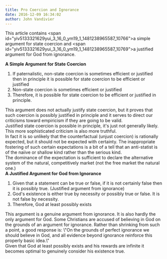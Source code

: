 ```yaml
---
title: Pro Coercion and Ignorance
date: 2016-12-09 16:34:02
author: John Vandivier
---
```




This article contains <span id=\"yiv5133321629yui_3_16_0_ym19_1_1481238965587_10766\">a simple argument for state coercion and <span id=\"yiv5133321629yui_3_16_0_ym19_1_1481238965587_10769\">a justified argument for God from ignorance.</span></span>
<div id=\"yiv5133321629yui_3_16_0_ym19_1_1481238965587_10767\" dir=\"ltr\"><strong><span id=\"yiv5133321629yui_3_16_0_ym19_1_1481238965587_10766\">A Simple Argument for State Coercion</span></strong></div>
<ol id=\"yiv5133321629yui_3_16_0_ym19_1_1481238965587_10923\" dir=\"ltr\">
 	<li id=\"yiv5133321629yui_3_16_0_ym19_1_1481238965587_10922\">If paternalistic, non-state coercion is sometimes efficient or justified then in principle it is possible for state coercion to be efficient or justified</li>
 	<li id=\"yiv5133321629yui_3_16_0_ym19_1_1481238965587_10922\">Non-state coercion is sometimes efficient or justified</li>
 	<li id=\"yiv5133321629yui_3_16_0_ym19_1_1481238965587_10922\">Therefore, it is possible for state coercion to be efficient or justified in principle.</li>
</ol>
<div id=\"yiv5133321629yui_3_16_0_ym19_1_1481238965587_11135\">This argument does not actually justify state coercion, but it proves that such coercion is possibly justified in principle and it serves to direct our criticisms toward empiricism if they are going to be valid.</div>
<div>Justified state coercion is possible in principle, it's just not generally likely. This more sophisticated criticism is also more truthful.</div>
<div>In fact it is so unlikely that the counterfactual (unjust coercion) is rationally expected, but it should not be expected with certainty. The inappropriate fostering of such certain expectations is a bit of a tell that an anti-statist is of the naiive or shallow kind rather than the serious kind.</div>
<div>The dominance of the expectation is sufficient to declare the alternative system of the natural, competitively market (not the free market the natural one.)</div>
<div id=\"yiv5133321629yui_3_16_0_ym19_1_1481238965587_10768\" dir=\"ltr\"></div>
<div id=\"yiv5133321629yui_3_16_0_ym19_1_1481238965587_10770\" dir=\"ltr\"><strong><span id=\"yiv5133321629yui_3_16_0_ym19_1_1481238965587_10769\">A Justified Argument for God from Ignorance
</span></strong></div>
<ol id=\"yiv5133321629yui_3_16_0_ym19_1_1481238965587_10821\" dir=\"ltr\">
 	<li id=\"yiv5133321629yui_3_16_0_ym19_1_1481238965587_10820\">Given that a statement can be true or false, if it is not certainly false then it is possibly true. (Justified argument from ignorance)</li>
 	<li id=\"yiv5133321629yui_3_16_0_ym19_1_1481238965587_10820\">God's existence is either true by necessity or possibly true or false. It is not false by necessity.</li>
 	<li id=\"yiv5133321629yui_3_16_0_ym19_1_1481238965587_10820\">Therefore, God at least possibly exists</li>
</ol>
<div>This argument is a genuine argument from ignorance. It is also hardly the only argument for God. Some Christians are accused of believing in God on the grounds of an argument for ignorance. Rather than shrinking from such a point, a good response is: \"On the grounds of perfect ignorance we should believe in God, and all evidence beyond ignorance reinforce this properly basic idea.\"</div>
<div id=\"yiv5133321629yui_3_16_0_ym19_1_1481238965587_10989\">Given that God at least possibly exists and his rewards are infinite it becomes optimal to genuinely consider his existence true.</div>